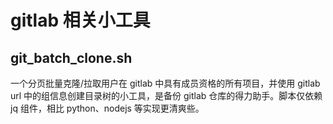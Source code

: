 # gitlab 相关小工具

## git_batch_clone.sh
一个分页批量克隆/拉取用户在 gitlab 中具有成员资格的所有项目，并使用 gitlab url 中的组信息创建目录树的小工具，是备份 gitlab 仓库的得力助手。脚本仅依赖 jq 组件，相比 python、nodejs 等实现更清爽些。